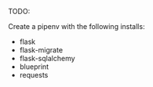 TODO:

Create a pipenv with the following installs:
- flask
- flask-migrate
- flask-sqlalchemy
- blueprint
- requests

